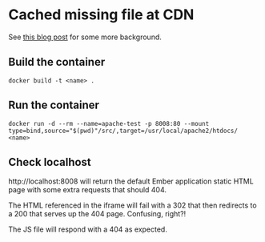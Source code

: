 # Cached missing file at CDN

See [this blog post](https://www.michaelehead.com/2020/01/08/bug-case-studies.html#cdn-caching-a-missing-file) for some more background.

## Build the container
`docker build -t <name> .`

## Run the container
`docker run -d --rm --name=apache-test -p 8008:80 --mount type=bind,source="$(pwd)"/src/,target=/usr/local/apache2/htdocs/ <name>`

## Check localhost
http://localhost:8008 will return the default Ember application static HTML page with some extra requests that should 404.

The HTML referenced in the iframe will fail with a 302 that then redirects to a 200 that serves up the 404 page. Confusing, right?!

The JS file will respond with a 404 as expected. 

